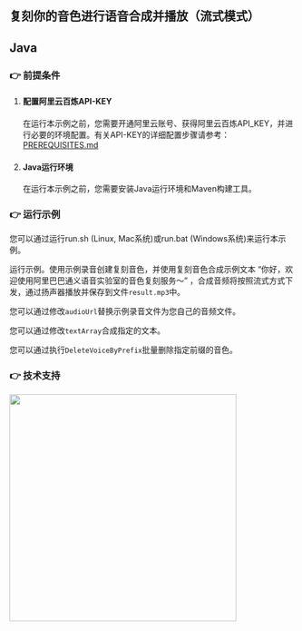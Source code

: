 [comment]: # (title and brief introduction of the sample)
## 复刻你的音色进行语音合成并播放（流式模式）
## Java

[comment]: # (prerequisites)
### :point_right: 前提条件

1. #### 配置阿里云百炼API-KEY

    在运行本示例之前，您需要开通阿里云账号、获得阿里云百炼API_KEY，并进行必要的环境配置。有关API-KEY的详细配置步骤请参考：[PREREQUISITES.md](../../../../PREREQUISITES.md)

2. #### Java运行环境

   在运行本示例之前，您需要安装Java运行环境和Maven构建工具。


[comment]: # (how to run the sample and expected results)
### :point_right: 运行示例

您可以通过运行run.sh (Linux, Mac系统)或run.bat (Windows系统)来运行本示例。

运行示例。使用示例录音创建复刻音色，并使用复刻音色合成示例文本 “你好，欢迎使用阿里巴巴通义语音实验室的音色复刻服务～” ，合成音频将按照流式方式下发，通过扬声器播放并保存到文件`result.mp3`中。

您可以通过修改`audioUrl`替换示例录音文件为您自己的音频文件。

您可以通过修改`textArray`合成指定的文本。

您可以通过执行`DeleteVoiceByPrefix`批量删除指定前缀的音色。

[comment]: # (technical support of the sample)
### :point_right: 技术支持
<img src="https://dashscope.oss-cn-beijing.aliyuncs.com/samples/audio/group.png" width="400"/>


